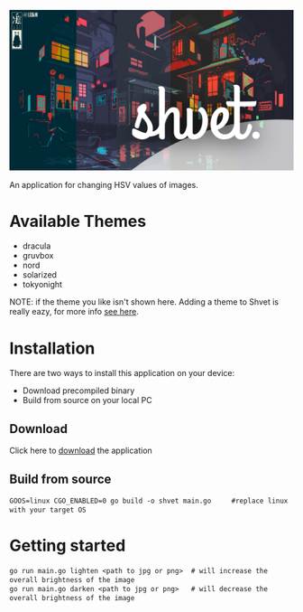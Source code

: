 ![name](assets/name.png)

An application for changing HSV values of images.

# Available Themes

+ dracula
+ gruvbox
+ nord
+ solarized
+ tokyonight

NOTE: if the theme you like isn't shown here. Adding a theme to Shvet is really eazy, for more info [see here](https://example.com).

# Installation

There are two ways to install this application on your device:
+ Download precompiled binary
+ Build from source on your local PC

## Download

Click here to [download](https://example.com) the application

## Build from source

```
GOOS=linux CGO_ENABLED=0 go build -o shvet main.go     #replace linux with your target OS
```

# Getting started

```
go run main.go lighten <path to jpg or png>  # will increase the overall brightness of the image
go run main.go darken <path to jpg or png>   # will decrease the overall brightness of the image
```
